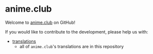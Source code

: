 # anime.club

Welcome to [anime.club](https://anime.club) on GitHub!

If you would like to contribute to the development, please help us with:

- [translations](https://github.com/anime-club/translations)
  - all of `anime.club`'s translations are in this repository
